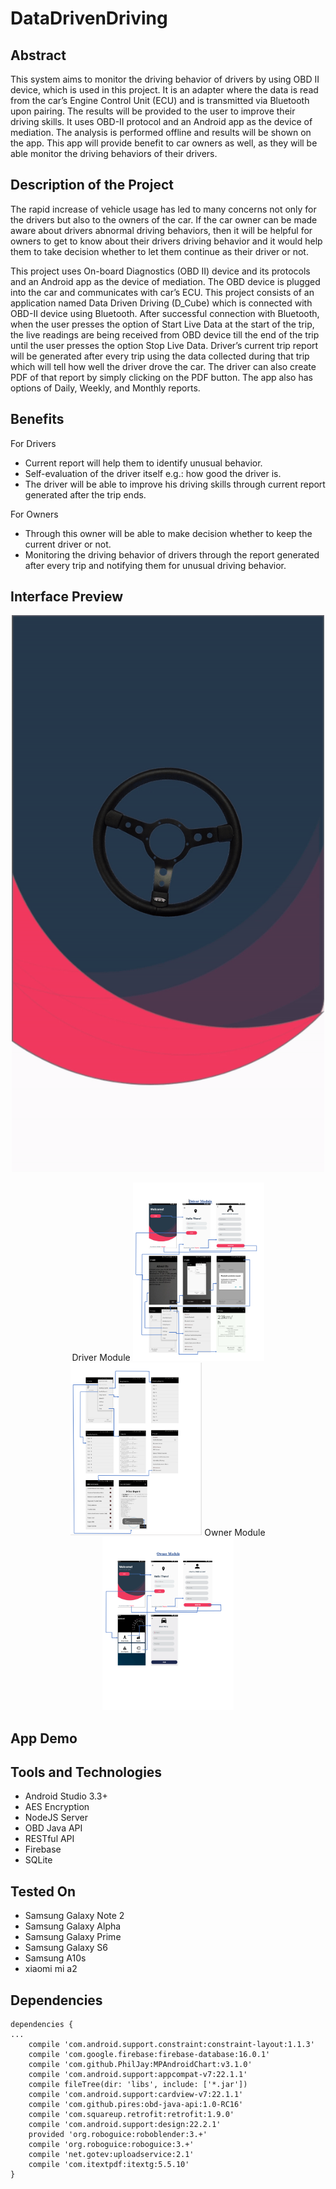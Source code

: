 ﻿# DataDrivenDriving

## Abstract

This system aims to monitor the driving behavior of drivers by using OBD II device, which is
used in this project. It is an adapter where the data is read from the car’s Engine Control Unit
(ECU) and is transmitted via Bluetooth upon pairing. The results will be provided to the user
to improve their driving skills. It uses OBD-II protocol and an Android app as the device of
mediation. The analysis is performed offline and results will be shown on the app. This app
will provide benefit to car owners as well, as they will be able monitor the driving behaviors
of their drivers.


## Description of the Project

The rapid increase of vehicle usage has led to many concerns not only for the drivers but also
to the owners of the car. If the car owner can be made aware about drivers abnormal driving
behaviors, then it will be helpful for owners to get to know about their drivers driving behavior
and it would help them to take decision whether to let them continue as their driver or not.

This project uses On-board Diagnostics (OBD II) device and its protocols and an Android app
as the device of mediation. The OBD device is plugged into the car and communicates with
car’s ECU. This project consists of an application named Data Driven Driving (D_Cube) which
is connected with OBD-II device using Bluetooth. After successful connection with Bluetooth,
when the user presses the option of Start Live Data at the start of the trip, the live readings are
being received from OBD device till the end of the trip until the user presses the option Stop
Live Data. Driver’s current trip report will be generated after every trip using the data collected
during that trip which will tell how well the driver drove the car. The driver can also create
PDF of that report by simply clicking on the PDF button. The app also has options of Daily,
Weekly, and Monthly reports.


## Benefits

For Drivers
* Current report will help them to identify unusual behavior.
* Self-evaluation of the driver itself e.g.: how good the driver is.
* The driver will be able to improve his driving skills through current report generated
after the trip ends.

For Owners

* Through this owner will be able to make decision whether to keep the current driver or
not.
* Monitoring the driving behavior of drivers through the report generated after every trip
and notifying them for unusual driving behavior.




## Interface Preview 

<p align="center">
  <img src="https://github.com/Sameer18-Dev/DataDrivenDriving/blob/master/Assets/Animation.gif" width="500"/>
  </p>
  <p align="center">
  Driver Module
  <img src="https://github.com/Sameer18-Dev/DataDrivenDriving/blob/master/Assets/Page1.PNG" width="210"/>
  <img src="https://github.com/Sameer18-Dev/DataDrivenDriving/blob/master/Assets/Page2.PNG" width="210"/>
  Owner Module
  <img src="https://github.com/Sameer18-Dev/DataDrivenDriving/blob/master/Assets/Page3.PNG" width="210"/>
</p>



## App Demo


## Tools and Technologies ##
- Android Studio 3.3+
- AES Encryption
- NodeJS Server
- OBD Java API
- RESTful API
- Firebase
- SQLite

## Tested On ##

* Samsung Galaxy Note 2
* Samsung Galaxy Alpha
* Samsung Galaxy Prime
* Samsung Galaxy S6
* Samsung A10s
* xiaomi mi a2



## Dependencies


``` 
dependencies {
...
    compile 'com.android.support.constraint:constraint-layout:1.1.3'
    compile 'com.google.firebase:firebase-database:16.0.1'
    compile 'com.github.PhilJay:MPAndroidChart:v3.1.0'
    compile 'com.android.support:appcompat-v7:22.1.1'
    compile fileTree(dir: 'libs', include: ['*.jar'])
    compile 'com.android.support:cardview-v7:22.1.1'
    compile 'com.github.pires:obd-java-api:1.0-RC16'
    compile 'com.squareup.retrofit:retrofit:1.9.0'
    compile 'com.android.support:design:22.2.1' 
    provided 'org.roboguice:roboblender:3.+'
    compile 'org.roboguice:roboguice:3.+'
    compile 'net.gotev:uploadservice:2.1'
    compile 'com.itextpdf:itextg:5.5.10'
}
```
